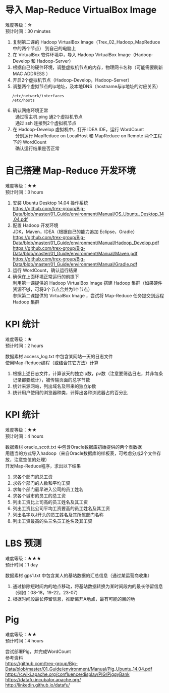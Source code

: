 
# 导入 Map-Reduce VirtualBox Image

难度等级：☆<br>
预计时间：30 minutes<br>

1) 复制第二课的 Hadoop VirtualBox Image（Trex_02_Hadoop_MapReduce中的两个节点） 到自己的电脑上<br>
2) 在 VirtualBox 软件环境中，导入 Hadoop VirtualBox Image（Hadoop-Develop 和 Hadoop-Server）<br>
3) 根据自己的硬件环境，调整虚拟机节点的内存，物理网卡名称（可能需要刷新 MAC ADDRESS ）<br>
4) 开启2个虚拟机节点（Hadoop-Develop，Hadoop-Server）<br>
5) 调整两个虚拟节点的ip地址，及本地DNS（hostname与ip地址的对应关系）<br>
```
   /etc/network/interfaces
   /etc/hosts
```
6) 确认网络环境正常<br>
   通过宿主机 ping 通2个虚拟机节点<br>
   通过 ssh 连接到2个虚拟机节点<br>
7) 在 Hadoop-Develop 虚拟机中，打开 IDEA IDE，运行 WordCount<br>
   分别运行 MapReduce on LocalHost 和 MapReduce on Remote 两个工程下的 WordCount<br>
   确认运行结果是否正常<br>

# 自己搭建 Map-Reduce 开发环境

难度等级：★★<br>
预计时间：3 hours<br>

1) 安装 Ubuntu Desktop 14.04 操作系统<br>
https://github.com/trex-group/Big-Data/blob/master/01_Guide/environment/Manual/OS_Ubuntu_Desktop_14.04.pdf<br>
2) 配置 Hadoop 开发环境<br>
JDK，Maven，IDEA（根据自己的能力追加 Eclipse，Gradle）<br>
https://github.com/trex-group/Big-Data/blob/master/01_Guide/environment/Manual/Hadoop_Develop.pdf<br>
https://github.com/trex-group/Big-Data/blob/master/01_Guide/environment/Manual/Maven.pdf<br>
https://github.com/trex-group/Big-Data/blob/master/01_Guide/environment/Manual/Gradle.pdf<br>
3) 运行 WordCount，确认运行结果<br>
4) 确保在上面环境正常运行的前提下<br>
利用第一课提供的 Hadoop VirtualBox Image 搭建 Hadoop 集群（如果硬件资源不够，可将3个节点合并为1个节点）<br>
参照第二课提供的 VirtualBox Image ，尝试将 Map-Reduce 任务提交到远程 Hadoop 集群<br>

# KPI 统计

难度等级：★<br>
预计时间：2 hours<br>

数据素材 access_log.txt 中包含某网站一天的日志文件<br>
使用Map-Reduce编程（或结合其它方法）计算<br>
1) 根据上述日志文件，计算该天的独立ip数，pv数（注意要筛选日志，并非每条记录都要统计），被传输页面的总字节数<br>
2) 统计来源网站，列出域名及带来的独立ip数<br>
3) 统计用户使用的浏览器种类，计算出各种浏览器占的百分比<br>

# KPI 统计

难度等级：★★<br>
预计时间：4 hours<br>

数据素材 oracle_scott.txt 中包含Oracle数据库初始提供的两个表数据<br>
用适当的方式导入hadoop（来自Oracle数据库的样板表，可考虑分成2个文件存放，注意空值的处理）<br>
开发Map-Reduce程序，求出以下结果<br>
1) 求各个部门的总工资<br>
2) 求各个部门的人数和平均工资<br>
3) 求每个部门最早进入公司的员工姓名<br>
4) 求各个城市的员工的总工资<br>
5) 列出工资比上司高的员工姓名及其工资<br>
6) 列出工资比公司平均工资要高的员工姓名及其工资<br>
7) 列出名字以J开头的员工姓名及其所属部门名称<br>
8) 列出工资最高的头三名员工姓名及其工资<br>

# LBS 预测

难度等级：★★★<br>
预计时间：1 day<br>

数据素材 gps1.txt 中包含某人的基站数据的汇总信息（通过某运营商收集）<br>
1) 通过排除短时间内的地点移动，将基站数据转换为某时间段内的最长停留信息（例如：08-18，19-22，23-07）<br>
2) 根据时间段最长停留信息，推断离开A地点，最有可能的目的地<br>

# Pig

难度等级：★★<br>
预计时间：4 hours<br>

尝试部署Pig，并完成WordCount<br>
参考资料<br>
https://github.com/trex-group/Big-Data/blob/master/01_Guide/environment/Manual/Pig_Ubuntu_14.04.pdf<br>
https://cwiki.apache.org/confluence/display/PIG/PiggyBank<br>
https://datafu.incubator.apache.org/<br>
http://linkedin.github.io/datafu/<br>

